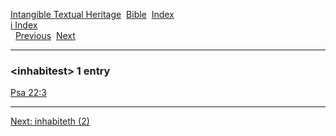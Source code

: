 [Intangible Textual Heritage](../../index)  [Bible](../index) 
[Index](index)   
[i Index](_i_)  
  [Previous](c05837)  [Next](c05839) 

------------------------------------------------------------------------

### &lt;inhabitest&gt; 1 entry

[Psa 22:3](../kjv/psa022.htm#003)  

------------------------------------------------------------------------

[Next: inhabiteth (2)](c05839)

